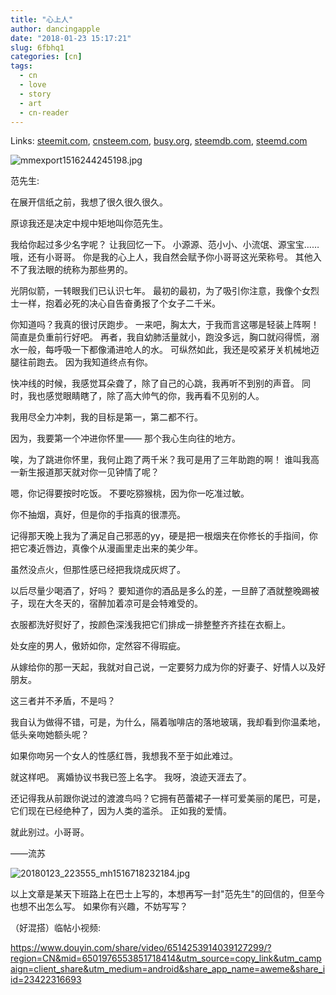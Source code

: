 ```yaml
---
title: "心上人"
author: dancingapple
date: "2018-01-23 15:17:21"
slug: 6fbhq1
categories: [cn]
tags: 
  - cn
  - love
  - story
  - art
  - cn-reader
---
```


Links: [steemit.com](https://steemit.com/cn/@dancingapple/6fbhq1), [cnsteem.com](https://cnsteem.com/cn/@dancingapple/6fbhq1), [busy.org](https://busy.org/cn/@dancingapple/6fbhq1), [steemdb.com](https://steemdb.com/cn/@dancingapple/6fbhq1), [steemd.com](https://steemd.com/cn/@dancingapple/6fbhq1)

![mmexport1516244245198.jpg](https://steemitimages.com/DQmUzTqCtMbreiHKTYkSQwxGTksHJPoL3BXwGMYPZmRaLmd/mmexport1516244245198.jpg)


范先生:

在展开信纸之前，我想了很久很久很久。

原谅我还是决定中规中矩地叫你范先生。

我给你起过多少名字呢？
让我回忆一下。
小源源、范小小、小流氓、源宝宝……哦，还有小哥哥。
你是我的心上人，我自然会赋予你小哥哥这光荣称号。
其他入不了我法眼的统称为那些男的。

光阴似箭，一转眼我们已认识七年。
最初的最初，为了吸引你注意，我像个女烈士一样，抱着必死的决心自告奋勇报了个女子二千米。

你知道吗？我真的很讨厌跑步。
一来吧，胸太大，于我而言这哪是轻装上阵啊！简直是负重前行好吧。
再者，我自幼肺活量就小，跑没多远，胸口就闷得慌，溺水一般，每呼吸一下都像涌进呛人的水。
可纵然如此，我还是咬紧牙关机械地迈腿往前跑去。
因为我知道终点有你。

快冲线的时候，我感觉耳朵聋了，除了自己的心跳，我再听不到别的声音。
同时，我也感觉眼睛瞎了，除了高大帅气的你，我再看不见别的人。

我用尽全力冲刺，我的目标是第一，第二都不行。

因为，我要第一个冲进你怀里——
那个我心生向往的地方。

唉，为了跳进你怀里，我何止跑了两千米？我可是用了三年助跑的啊！
谁叫我高一新生报道那天就对你一见钟情了呢？

嗯，你记得要按时吃饭。
不要吃猕猴桃，因为你一吃准过敏。

你不抽烟，真好，但是你的手指真的很漂亮。

记得那天晚上我为了满足自己邪恶的yy，硬是把一根烟夹在你修长的手指间，你把它凑近唇边，真像个从漫画里走出来的美少年。

虽然没点火，但那性感已经把我烧成灰烬了。

以后尽量少喝酒了，好吗？
要知道你的酒品是多么的差，一旦醉了酒就整晚踢被子，现在大冬天的，宿醉加着凉可是会特难受的。

衣服都洗好熨好了，按颜色深浅我把它们排成一排整整齐齐挂在衣橱上。

处女座的男人，傲娇如你，定然容不得瑕疵。

从嫁给你的那一天起，我就对自己说，一定要努力成为你的好妻子、好情人以及好朋友。

这三者并不矛盾，不是吗？

我自认为做得不错，可是，为什么，隔着咖啡店的落地玻璃，我却看到你温柔地，低头亲吻她额头呢？

如果你吻另一个女人的性感红唇，我想我不至于如此难过。

就这样吧。
离婚协议书我已签上名字。
我呀，浪迹天涯去了。

还记得我从前跟你说过的渡渡鸟吗？它拥有芭蕾裙子一样可爱美丽的尾巴，可是，它们现在已经绝种了，因为人类的滥杀。
正如我的爱情。

就此别过。小哥哥。

——流苏



![20180123_223555_mh1516718232184.jpg](https://steemitimages.com/DQmPb8jiP2GqrLR1D1tdBiGQHT3rr8bJ75GiLAGMDjdc9nA/20180123_223555_mh1516718232184.jpg)


以上文章是某天下班路上在巴士上写的，本想再写一封"范先生"的回信的，但至今也想不出怎么写。
如果你有兴趣，不妨写写？



（好混搭）临帖小视频:

https://www.douyin.com/share/video/6514253914039127299/?region=CN&mid=6501976553851718414&utm_source=copy_link&utm_campaign=client_share&utm_medium=android&share_app_name=aweme&share_iid=23422316693
